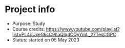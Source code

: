 # Project info

- Purpose: Study
- Course credits: https://www.youtube.com/playlist?list=PL4cUxeGkcC9haQlqdCQyYmL_27TesCGPC
- Status: started on 05 May 2023
